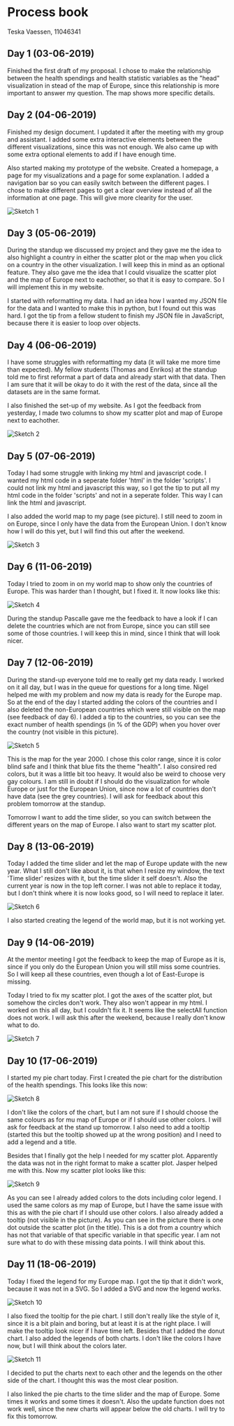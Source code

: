 # Process book
Teska Vaessen, 11046341

## Day 1 (03-06-2019)
Finished the first draft of my proposal. I chose to make the relationship between the health spendings and health statistic variables as the "head" visualization in stead of the map of Europe, since this relationship is more important to answer my question. The map shows more specific details.

## Day 2 (04-06-2019)
Finished my design document. I updated it after the meeting with my group and assistant. I added some extra interactive elements between the different visualizations, since this was not enough. We also came up with some extra optional elements to add if I have enough time.

Also started making my prototype of the website. Created a homepage, a page for my visualizations and a page for some explanation. I added a navigation bar so you can easily switch between the different pages. I chose to make different pages to get a clear overview instead of all the information at one page. This will give more clearity for the user.

![Sketch 1](doc/processBook1.PNG)

## Day 3 (05-06-2019)
During the standup we discussed my project and they gave me the idea to also highlight a country in either the scatter plot or the map when you click on a country in the other visualization. I will keep this in mind as an optional feature.
They also gave me the idea that I could visualize the scatter plot and the map of Europe next to eachother, so that it is easy to compare. So I will implement this in my website.

I started with reformatting my data. I had an idea how I wanted my JSON file for the data and I wanted to make this in python, but I found out this was hard. I got the tip from a fellow student to finish my JSON file in JavaScript, because there it is easier to loop over objects.

## Day 4 (06-06-2019)
I have some struggles with reformatting my data (it will take me more time than expected). My fellow students (Thomas and Enrikos) at the standup told me to first reformat a part of data and already start with that data. Then I am sure that it will be okay to do it with the rest of the data, since all the datasets are in the same format.

I also finished the set-up of my website. As I got the feedback from yesterday, I made two columns to show my scatter plot and map of Europe next to eachother.

![Sketch 2](doc/processBook2.PNG)

## Day 5 (07-06-2019)
Today I had some struggle with linking my html and javascript code. I wanted my html code in a seperate folder 'html' in the folder 'scripts'. I could not link my html and javascript this way, so I got the tip to put all my html code in the folder 'scripts' and not in a seperate folder. This way I can link the html and javascript.

I also added the world map to my page (see picture). I still need to zoom in on Europe, since I only have the data from the European Union. I don't know how I will do this yet, but I will find this out after the weekend.

![Sketch 3](doc/processBook3.PNG)

## Day 6 (11-06-2019)
Today I tried to zoom in on my world map to show only the countries of Europe. This was harder than I thought, but I fixed it. It now looks like this:

![Sketch 4](doc/processBook4.PNG)

During the standup Pascalle gave me the feedback to have a look if I can delete the countries which are not from Europe, since you can still see some of those countries. I will keep this in mind, since I think that will look nicer.

## Day 7 (12-06-2019)
During the stand-up everyone told me to really get my data ready. I worked on it all day, but I was in the queue for questions for a long time. Nigel helped me with my problem and now my data is ready for the Europe map. So at the end of the day I started adding the colors of the countries and I also deleted the non-European countries which were still visible on the map (see feedback of day 6). I added a tip to the countries, so you can see the exact number of health spendings (in % of the GDP) when you hover over the country (not visible in this picture).

![Sketch 5](doc/processBook5.PNG)

This is the map for the year 2000. I chose this color range, since it is color blind safe and I think that blue fits the theme "health". I also consired red colors, but it was a little bit too heavy. It would also be weird to choose very gay colours. I am still in doubt if I should do the visualization for whole Europe or just for the European Union, since now a lot of countries don't have data (see the grey countries). I will ask for feedback about this problem tomorrow at the standup.

Tomorrow I want to add the time slider, so you can switch between the different years on the map of Europe. I also want to start my scatter plot.

## Day 8 (13-06-2019)
Today I added the time slider and let the map of Europe update with the new year. What I still don't like about it, is that when I resize my window, the text 'Time slider' resizes with it, but the time slider it self doesn't. Also the current year is now in the top left corner. I was not able to replace it today, but I don't think where it is now looks good, so I will need to replace it later.

![Sketch 6](doc/processBook6.PNG)

I also started creating the legend of the world map, but it is not working yet.

## Day 9 (14-06-2019)
At the mentor meeting I got the feedback to keep the map of Europe as it is, since if you only do the European Union you will still miss some countries. So I will keep all these countries, even though a lot of East-Europe is missing.

Today I tried to fix my scatter plot. I got the axes of the scatter plot, but somehow the circles don't work. They also won't appear in my html. I worked on this all day, but I couldn't fix it. It seems like the selectAll function does not work. I will ask this after the weekend, because I really don't know what to do.

![Sketch 7](doc/processBook7.PNG)

## Day 10 (17-06-2019)
I started my pie chart today. First I created the pie chart for the distribution of the health spendings. This looks like this now:

![Sketch 8](doc/processBook8.PNG)

I don't like the colors of the chart, but I am not sure if I should choose the same colours as for mu map of Europe or if I should use other colors. I will ask for feedback at the stand up tomorrow. I also need to add a tooltip (started this but the tooltip showed up at the wrong position) and I need to add a legend and a title.

Besides that I finally got the help I needed for my scatter plot. Apparently the data was not in the right format to make a scatter plot. Jasper helped me with this. Now my scatter plot looks like this:

![Sketch 9](doc/processBook9.PNG)

As you can see I already added colors to the dots including color legend. I used the same colors as my map of Europe, but I have the same issue with this as with the pie chart if I should use other colors. I also already added a tooltip (not visible in the picture). As you can see in the picture there is one dot outside the scatter plot (in the title). This is a dot from a country which has not that variable of that specific variable in that specific year. I am not sure what to do with these missing data points. I will think about this.

## Day 11 (18-06-2019)
Today I fixed the legend for my Europe map. I got the tip that it didn't work, because it was not in a SVG. So I added a SVG and now the legend works.

![Sketch 10](doc/processBook10.PNG)

I also fixed the tooltip for the pie chart. I still don't really like the style of it, since it is a bit plain and boring, but at least it is at the right place. I will make the tooltip look nicer if I have time left. Besides that I added the donut chart. I also added the legends of both charts. I don't like the colors I have now, but I will think about the colors later.

![Sketch 11](doc/processBook11.PNG)

I decided to put the charts next to each other and the legends on the other side of the chart. I thought this was the most clear position.

I also linked the pie charts to the time slider and the map of Europe. Some times it works and some times it doesn't. Also the update function does not work well, since the new charts will appear below the old charts. I will try to fix this tomorrow.
